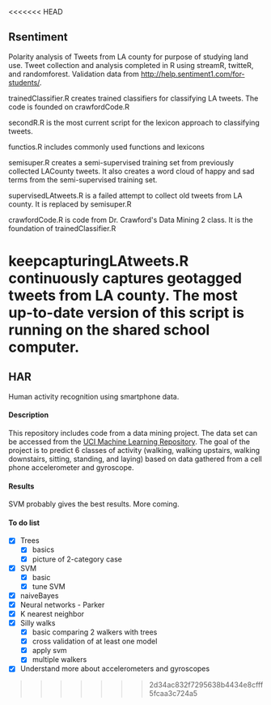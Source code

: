 <<<<<<< HEAD
## Rsentiment

Polarity analysis of Tweets from LA county for purpose of studying land use. Tweet collection and analysis completed in R using streamR, twitteR, and randomforest. Validation data from http://help.sentiment1.com/for-students/.

trainedClassifier.R creates trained classifiers for classifying LA tweets. The code is founded on crawfordCode.R

secondR.R is the most current script for the lexicon approach to classifying tweets.

functios.R includes commonly used functions and lexicons

semisuper.R creates a semi-supervised training set from previously collected LACounty tweets. It also creates a word cloud of happy and sad terms from the semi-supervised training set.

supervisedLAtweets.R is a failed attempt to collect old tweets from LA county. It is replaced by semisuper.R

crawfordCode.R is code from Dr. Crawford's Data Mining 2 class. It is the foundation of trainedClassifier.R

keepcapturingLAtweets.R continuously captures geotagged tweets from LA county. The most up-to-date version of this script is running on the shared school computer.
=======
## HAR
Human activity recognition using smartphone data.


#### Description
This repository includes code from a data mining project. The data set can be accessed from the  [UCI Machine Learning Repository](https://archive.ics.uci.edu/ml/datasets/Human+Activity+Recognition+Using+Smartphones). The goal of the project is to predict 6 classes of activity (walking, walking upstairs, walking downstairs, sitting, standing, and laying) based on data gathered from a cell phone accelerometer and gyroscope.


#### Results
SVM probably gives the best results. More coming.


#### To do list
 - [x] Trees
   - [x] basics
   - [x] picture of 2-category case
 - [x] SVM
   - [x] basic
   - [x] tune SVM
 - [x] naiveBayes
 - [x] Neural networks - Parker
 - [x] K nearest neighbor
 - [x] Silly walks
   - [x] basic comparing 2 walkers with trees
   - [x] cross validation of at least one model
   - [x] apply svm
   - [x] multiple walkers
 - [x] Understand more about accelerometers and gyroscopes

>>>>>>> 2d34ac832f7295638b4434e8cfff5fcaa3c724a5
